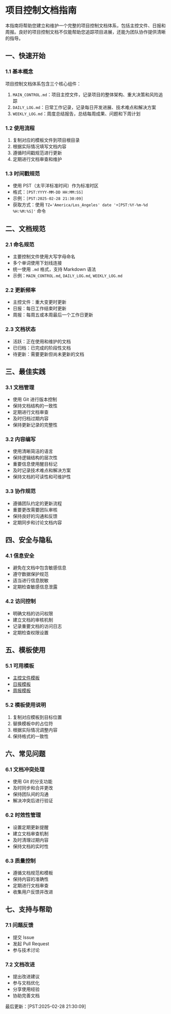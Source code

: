 # 项目控制文档指南

本指南将帮助您建立和维护一个完整的项目控制文档体系，包括主控文件、日报和周报。良好的项目控制文档不仅能帮助您追踪项目进展，还能为团队协作提供清晰的指导。

## 一、快速开始

### 1.1 基本概念
项目控制文档体系包含三个核心组件：
1. `MAIN_CONTROL.md`：项目主控文件，记录项目的整体架构、重大决策和风险追踪
2. `DAILY_LOG.md`：日常工作记录，记录每日开发进展、技术难点和解决方案
3. `WEEKLY_LOG.md`：周度总结报告，总结每周成果、问题和下周计划

### 1.2 使用流程
1. 复制对应的模板文件到项目根目录
2. 根据实际情况填写文档内容
3. 遵循时间戳规范进行更新
4. 定期进行文档审查和维护

### 1.3 时间戳规范
- 使用 PST（太平洋标准时间）作为标准时区
- 格式：`[PST:YYYY-MM-DD HH:MM:SS]`
- 示例：`[PST:2025-02-28 21:30:09]`
- 获取方式：使用 `TZ='America/Los_Angeles' date '+[PST:%Y-%m-%d %H:%M:%S]'` 命令

## 二、文档规范

### 2.1 命名规范
- 主要控制文件使用大写字母命名
- 多个单词使用下划线连接
- 统一使用 `.md` 格式，支持 Markdown 语法
- 示例：`MAIN_CONTROL.md`, `DAILY_LOG.md`, `WEEKLY_LOG.md`

### 2.2 更新频率
- 主控文件：重大变更时更新
- 日报：每日工作结束时更新
- 周报：每周五或本周最后一个工作日更新

### 2.3 文档状态
- 活跃：正在使用和维护的文档
- 已归档：已完成的阶段性文档
- 待更新：需要更新但尚未更新的文档

## 三、最佳实践

### 3.1 文档管理
- 使用 Git 进行版本控制
- 保持文档结构的一致性
- 定期进行文档审查
- 及时归档过期内容
- 保持更新记录的完整性

### 3.2 内容编写
- 使用清晰简洁的语言
- 保持逻辑结构的层次性
- 重要信息使用醒目标记
- 及时记录技术难点和解决方案
- 保持文档的可读性和可维护性

### 3.3 协作规范
- 遵循团队约定的更新流程
- 重要更改需要团队审核
- 保持良好的沟通和反馈
- 定期同步和讨论文档内容

## 四、安全与隐私

### 4.1 信息安全
- 避免在文档中包含敏感信息
- 遵守数据保护规范
- 适当进行信息脱敏
- 定期检查敏感信息泄露

### 4.2 访问控制
- 明确文档的访问权限
- 建立文档的审核机制
- 记录重要文档的访问日志
- 定期检查权限设置

## 五、模板使用

### 5.1 可用模板
- [主控文件模板](./templates/MAIN_CONTROL_TEMPLATE.md)
- [日报模板](./templates/DAILY_LOG_TEMPLATE.md)
- [周报模板](./templates/WEEKLY_LOG_TEMPLATE.md)

### 5.2 模板使用说明
1. 复制对应模板到目标位置
2. 替换模板中的占位符
3. 根据实际情况调整内容
4. 保持格式的一致性

## 六、常见问题

### 6.1 文档冲突处理
- 使用 Git 的分支功能
- 及时同步和合并更改
- 保持团队间的沟通
- 解决冲突后进行验证

### 6.2 时效性管理
- 设置定期更新提醒
- 建立文档审查机制
- 及时清理过期内容
- 保持文档的实时性

### 6.3 质量控制
- 遵循文档规范和模板
- 保持内容的准确性
- 定期进行文档审查
- 收集用户反馈并改进

## 七、支持与帮助

### 7.1 问题反馈
- 提交 Issue
- 发起 Pull Request
- 参与技术讨论

### 7.2 文档改进
- 提出改进建议
- 参与文档优化
- 分享使用经验
- 协助完善文档

最后更新：[PST:2025-02-28 21:30:09] 
